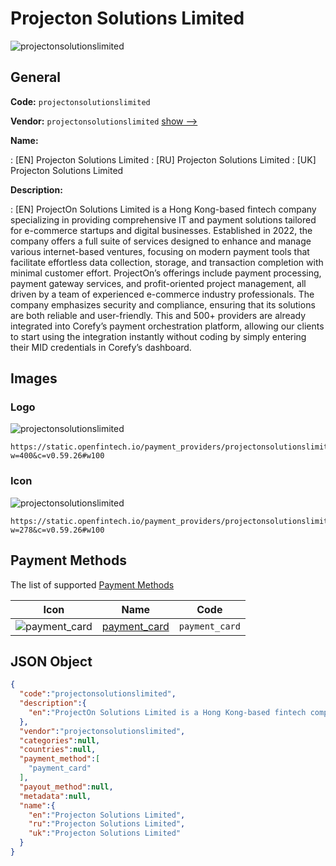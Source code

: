 
# Projecton Solutions Limited 
![projectonsolutionslimited](https://static.openfintech.io/payment_providers/projectonsolutionslimited/logo.svg?w=400&c=v0.59.26#w100)  

## General 
 
**Code:** `projectonsolutionslimited` 
 
**Vendor:** `projectonsolutionslimited` [show -->](/vendors/projectonsolutionslimited/) 
 
**Name:** 
 
:	[EN] Projecton Solutions Limited 
:	[RU] Projecton Solutions Limited 
:	[UK] Projecton Solutions Limited 
 
**Description:** 
 
: [EN] ProjectOn Solutions Limited is a Hong Kong-based fintech company specializing in providing comprehensive IT and payment solutions tailored for e-commerce startups and digital businesses. Established in 2022, the company offers a full suite of services designed to enhance and manage various internet-based ventures, focusing on modern payment tools that facilitate effortless data collection, storage, and transaction completion with minimal customer effort. ProjectOn’s offerings include payment processing, payment gateway services, and profit-oriented project management, all driven by a team of experienced e-commerce industry professionals. The company emphasizes security and compliance, ensuring that its solutions are both reliable and user-friendly. This and 500+ providers are already integrated into Corefy’s payment orchestration platform, allowing our clients to start using the integration instantly without coding by simply entering their MID credentials in Corefy’s dashboard. 
 

## Images 

### Logo 
 
![projectonsolutionslimited](https://static.openfintech.io/payment_providers/projectonsolutionslimited/logo.svg?w=400&c=v0.59.26#w100)  

```
https://static.openfintech.io/payment_providers/projectonsolutionslimited/logo.svg?w=400&c=v0.59.26#w100
```  

### Icon 
 
![projectonsolutionslimited](https://static.openfintech.io/payment_providers/projectonsolutionslimited/icon.svg?w=278&c=v0.59.26#w100)  

```
https://static.openfintech.io/payment_providers/projectonsolutionslimited/icon.svg?w=278&c=v0.59.26#w100
```  

## Payment Methods 
 
The list of supported [Payment Methods](/payment-methods/) 

|Icon|Name|Code| 
|:---:|:---:|:---:| 
|![payment_card](https://static.openfintech.io/payment_methods/payment_card/icon.svg?w=278&c=v0.59.26#w100) |[payment_card](/payment-methods/payment_card/)|`payment_card`| 
 

## JSON Object 

```json
{
  "code":"projectonsolutionslimited",
  "description":{
    "en":"ProjectOn Solutions Limited is a Hong Kong-based fintech company specializing in providing comprehensive IT and payment solutions tailored for e-commerce startups and digital businesses. Established in 2022, the company offers a full suite of services designed to enhance and manage various internet-based ventures, focusing on modern payment tools that facilitate effortless data collection, storage, and transaction completion with minimal customer effort. ProjectOn\u2019s offerings include payment processing, payment gateway services, and profit-oriented project management, all driven by a team of experienced e-commerce industry professionals. The company emphasizes security and compliance, ensuring that its solutions are both reliable and user-friendly. This and 500+ providers are already integrated into Corefy\u2019s payment orchestration platform, allowing our clients to start using the integration instantly without coding by simply entering their MID credentials in Corefy\u2019s dashboard."
  },
  "vendor":"projectonsolutionslimited",
  "categories":null,
  "countries":null,
  "payment_method":[
    "payment_card"
  ],
  "payout_method":null,
  "metadata":null,
  "name":{
    "en":"Projecton Solutions Limited",
    "ru":"Projecton Solutions Limited",
    "uk":"Projecton Solutions Limited"
  }
}
```  
